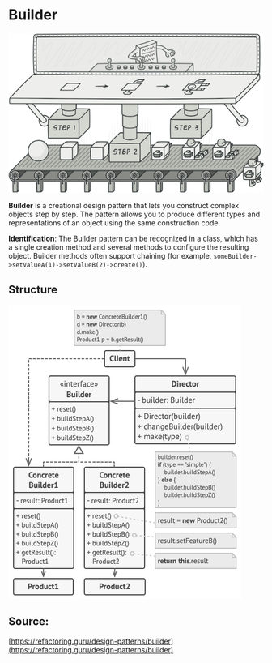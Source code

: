# Builder

![Abstract factory](/public/assets/Pattern/Creational/Builder/icon.png)

__Builder__ is a creational design pattern that lets you construct complex objects step by step. 
The pattern allows you to produce different types and representations of an object using the same construction code.

__Identification__: The Builder pattern can be recognized in a class, which has a single creation method and 
several methods to configure the resulting object. Builder methods often support chaining 
(for example, `someBuilder->setValueA(1)->setValueB(2)->create()`).

## Structure

![Structure](/public/assets/Pattern/Creational/Builder/structure.png)

## Source:

[https://refactoring.guru/design-patterns/builder](https://refactoring.guru/design-patterns/builder)